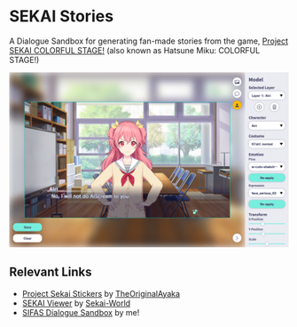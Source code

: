 # SEKAI Stories

A Dialogue Sandbox for generating fan-made stories from the game, [Project SEKAI COLORFUL STAGE!](https://colorfulstage.com/) (also known as Hatsune Miku: COLORFUL STAGE!)

![](./public/img/Screenshot-1.png)

## Relevant Links
- [Project Sekai Stickers](https://st.ayaka.one/) by [TheOriginalAyaka](https://github.com/TheOriginalAyaka/sekai-stickers)
- [SEKAI Viewer](https://sekai.best/) by [Sekai-World](https://github.com/Sekai-World/sekai-viewer)
- [SIFAS Dialogue Sandbox](https://sifas-dialogue-sandbox.vercel.app/) by me!